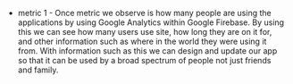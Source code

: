 * metric 1 - Once metric we observe is how many people are using the applications by using Google Analytics within Google Firebase. By using this we can see how many users use site, how long they are on it for, and other information such as where in the world they were using it from. With information such as this we can design and update our app so that it can be used by a
  broad spectrum of people not just friends and family.
